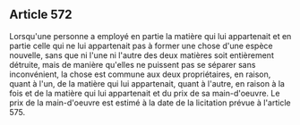 Article 572
----
Lorsqu'une personne a employé en partie la matière qui lui appartenait et en
partie celle qui ne lui appartenait pas à former une chose d'une espèce
nouvelle, sans que ni l'une ni l'autre des deux matières soit entièrement
détruite, mais de manière qu'elles ne puissent pas se séparer sans inconvénient,
la chose est commune aux deux propriétaires, en raison, quant à l'un, de la
matière qui lui appartenait, quant à l'autre, en raison à la fois et de la
matière qui lui appartenait et du prix de sa main-d'oeuvre. Le prix de la
main-d'oeuvre est estimé à la date de la licitation prévue à l'article 575.
